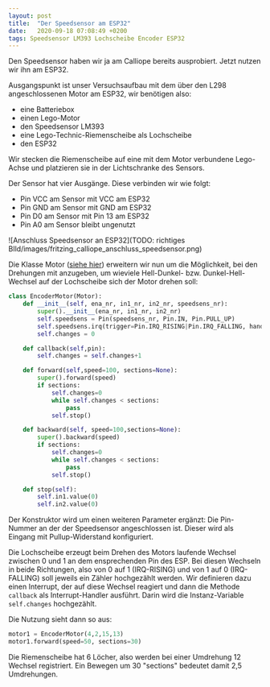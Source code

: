 ```yaml
---
layout: post
title:  "Der Speedsensor am ESP32"
date:   2020-09-18 07:08:49 +0200
tags: Speedsensor LM393 Lochscheibe Encoder ESP32
---
```


Den Speedsensor haben wir ja am Calliope bereits ausprobiert. Jetzt nutzen wir ihn am ESP32.

Ausgangspunkt ist unser Versuchsaufbau mit dem über den L298 angeschlossenen Motor am ESP32, wir benötigen also:

* eine Batteriebox
* einen Lego-Motor
* den Speedsensor LM393
* eine Lego-Technic-Riemenscheibe als Lochscheibe
* den ESP32

Wir stecken die Riemenscheibe auf eine mit dem Motor verbundene Lego-Achse und platzieren sie in der Lichtschranke des Sensors.

Der Sensor hat vier Ausgänge. Diese verbinden wir wie folgt:
* Pin VCC am Sensor mit VCC am ESP32
* Pin GND am Sensor mit GND am ESP32
* Pin D0 am Sensor mit Pin 13 am ESP32
* Pin A0 am Sensor bleibt ungenutzt

![Anschluss Speedsensor an ESP32](TODO: richtiges BIld/images/fritzing_calliope_anschluss_speedsensor.png)

Die Klasse Motor ([siehe hier](Link)) erweitern wir nun um die Möglichkeit, bei den Drehungen mit anzugeben, um wieviele Hell-Dunkel- bzw. Dunkel-Hell-Wechsel auf der Lochscheibe sich der Motor drehen soll:

```python
class EncoderMotor(Motor):
    def __init__(self, ena_nr, in1_nr, in2_nr, speedsens_nr):
        super().__init__(ena_nr, in1_nr, in2_nr)
        self.speedsens = Pin(speedsens_nr, Pin.IN, Pin.PULL_UP)
        self.speedsens.irq(trigger=Pin.IRQ_RISING|Pin.IRQ_FALLING, handler=self.callback)
        self.changes = 0

    def callback(self,pin):
        self.changes = self.changes+1

    def forward(self,speed=100, sections=None):
        super().forward(speed)
        if sections:
            self.changes=0
            while self.changes < sections:
                pass
            self.stop()

    def backward(self, speed=100,sections=None):
        super().backward(speed)
        if sections:
            self.changes=0
            while self.changes < sections:
                pass
            self.stop()

    def stop(self):
        self.in1.value(0)
        self.in2.value(0)
```

Der Konstruktor wird um einen weiteren Parameter ergänzt: Die Pin-Nummer an der der Speedsensor angeschlossen ist. Dieser wird als Eingang mit Pullup-Widerstand konfiguriert.

Die Lochscheibe erzeugt beim Drehen des Motors laufende Wechsel zwischen 0 und 1 an dem ensprechenden Pin des ESP. Bei diesen Wechseln in beide Richtungen, also von 0 auf 1 (IRQ-RISING) und von 1 auf 0 (IRQ-FALLING) soll jeweils ein Zähler hochgezählt werden. Wir definieren dazu einen Interrupt, der auf diese Wechsel reagiert und dann die Methode `callback` als Interrupt-Handler ausführt. Darin wird die Instanz-Variable `self.changes` hochgezählt.

Die Nutzung sieht dann so aus:

```python
motor1 = EncoderMotor(4,2,15,13)
motor1.forward(speed=50, sections=30)
```

Die Riemenscheibe hat 6 Löcher, also werden bei einer Umdrehung 12 Wechsel registriert. Ein Bewegen um 30 "sections" bedeutet damit 2,5 Umdrehungen.